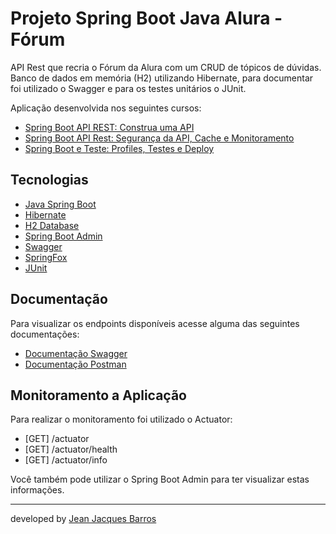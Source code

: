 # Projeto Spring Boot Java Alura - Fórum

API Rest que recria o Fórum da Alura com um CRUD de tópicos de dúvidas. Banco de dados em memória (H2) utilizando Hibernate, para documentar foi utilizado o Swagger e para os testes unitários o JUnit.

Aplicação desenvolvida nos seguintes cursos:

- [Spring Boot API REST: Construa uma API](https://cursos.alura.com.br/course/spring-boot-api-rest)
- [Spring Boot API Rest: Segurança da API, Cache e Monitoramento](https://cursos.alura.com.br/course/spring-boot-seguranca-cache-monitoramento)
- [Spring Boot e Teste: Profiles, Testes e Deploy](https://cursos.alura.com.br/course/spring-boot-profiles-testes-deploy)

## Tecnologias

- [Java Spring Boot](https://spring.io/projects/spring-boot)
- [Hibernate](https://hibernate.org/)
- [H2 Database](https://www.h2database.com/)
- [Spring Boot Admin](https://github.com/codecentric/spring-boot-admin)
- [Swagger](https://swagger.io/)
- [SpringFox](https://springfox.github.io/springfox/)
- [JUnit](https://junit.org/)

## Documentação

Para visualizar os endpoints disponíveis acesse alguma das seguintes documentações:

- [Documentação Swagger](http://localhost:8080/swagger-ui.html)
- [Documentação Postman](postman/Curso%20Alura%20Spring.postman_collection.json)

## Monitoramento a Aplicação

Para realizar o monitoramento foi utilizado o Actuator:

- [GET] /actuator
- [GET] /actuator/health
- [GET] /actuator/info

Você também pode utilizar o Spring Boot Admin para ter visualizar estas informações.

--- 
developed by [Jean Jacques Barros](https://github.com/jjeanjacques10)
